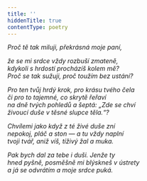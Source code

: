 ```yaml
---
title: ''
hiddenTitle: true
contentType: poetry
---
```


<section>

_Proč tě tak miluji, překrásná moje paní,_

_že se mi srdce vždy rozbuší zmateně,  
kdykoli s hrdostí procházíš kolem mě?  
Proč se tak sužuji, proč toužím bez ustání?_

</section>

<section>

_Pro ten tvůj hrdý krok, pro krásu tvého čela  
či pro to tajemné, co skrytě řeřaví  
na dně tvých pohledů a šeptá: „Zde se chví  
živoucí duše v těsné slupce těla.“?_

</section>

<section>

_Chvílemi jako když z té živé duše zní  
nepokoj, pláč a ston — a tu vždy naplní  
tvoji tvář, aniž víš, tíživý žal a muka._

</section>

<section>

_Pak bych dal za tebe i duši. Jenže ty  
hned pyšně, posměšně mi blýskneš v ústrety  
a já se odvrátím a moje srdce puká._

</section>
